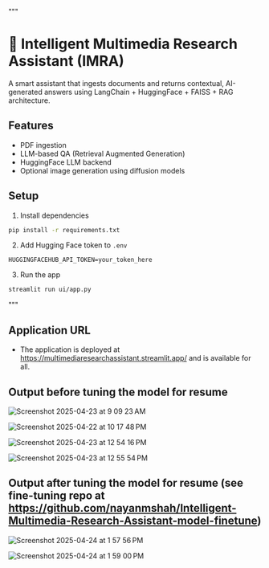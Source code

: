 """
# 🧠 Intelligent Multimedia Research Assistant (IMRA)

A smart assistant that ingests documents and returns contextual, AI-generated answers using LangChain + HuggingFace + FAISS + RAG architecture.

## Features
- PDF ingestion
- LLM-based QA (Retrieval Augmented Generation)
- HuggingFace LLM backend
- Optional image generation using diffusion models

## Setup
1. Install dependencies
```bash
pip install -r requirements.txt
```
2. Add Hugging Face token to `.env`
```
HUGGINGFACEHUB_API_TOKEN=your_token_here
```
3. Run the app
```bash
streamlit run ui/app.py
```
"""

## Application URL
- The application is deployed at https://multimediaresearchassistant.streamlit.app/ and is available for all.

## Output before tuning the model for resume

![Screenshot 2025-04-23 at 9 09 23 AM](https://github.com/user-attachments/assets/e2cb4204-398a-4fc7-9410-eeeb5188dd14)

![Screenshot 2025-04-22 at 10 17 48 PM](https://github.com/user-attachments/assets/3fad8b8d-f1ab-4908-a37d-b9c4de0bf55e)

![Screenshot 2025-04-23 at 12 54 16 PM](https://github.com/user-attachments/assets/6dde3301-c206-42aa-aaf5-dec55b5a038f)

![Screenshot 2025-04-23 at 12 55 54 PM](https://github.com/user-attachments/assets/3d701650-8155-4aba-a13e-bacf88deecd6)


## Output after tuning the model for resume (see fine-tuning repo at https://github.com/nayanmshah/Intelligent-Multimedia-Research-Assistant-model-finetune)

![Screenshot 2025-04-24 at 1 57 56 PM](https://github.com/user-attachments/assets/268cbd14-3ac5-4fe3-a05a-75237b9c175b)

![Screenshot 2025-04-24 at 1 59 00 PM](https://github.com/user-attachments/assets/396935a9-ee53-4bf6-b4a6-00422b5b2ca9)




